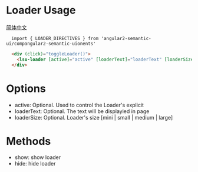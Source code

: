 # Loader Usage
<a href="https://github.com/lon-yang/angular2-semantic-ui/blob/master/components/loader/README_CN.md">简体中文</a>

```typesctript
  import { LOADER_DIRECTIVES } from 'angular2-semantic-ui/compangular2-semantic-uionents'
```
```html
  <div (click)="toggleLoader()">
    <lsu-loader [active]="active" [loaderText]="loaderText" [loaderSize]="loaderSize"></lsu-loader>
  </div>
```

# Options
- active:  Optional. Used to control the Loader's explicit
- loaderText: Optional. The text will be displayied in page 
- loaderSize: Optional. Loader's size [mini | small | medium | large]

# Methods
- show: show loader 
- hide: hide loader

